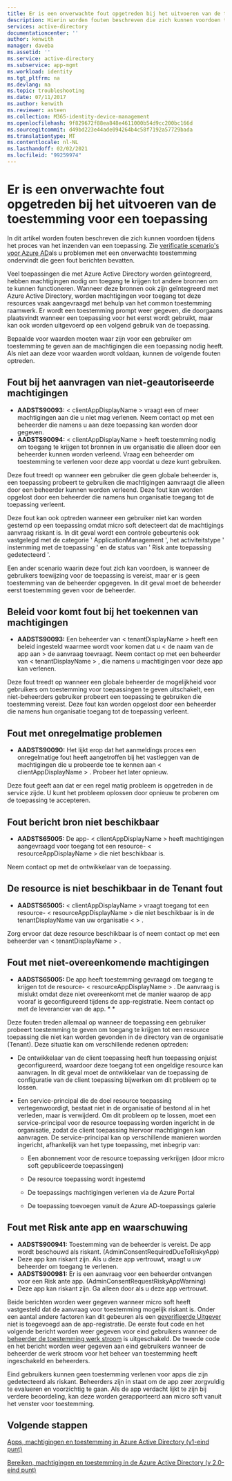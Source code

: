 ```yaml
---
title: Er is een onverwachte fout opgetreden bij het uitvoeren van de toestemming voor een toepassing | Microsoft Docs
description: Hierin worden fouten beschreven die zich kunnen voordoen tijdens het proces van het inzenden van een toepassing en wat u hierover kunt doen
services: active-directory
documentationcenter: ''
author: kenwith
manager: daveba
ms.assetid: ''
ms.service: active-directory
ms.subservice: app-mgmt
ms.workload: identity
ms.tgt_pltfrm: na
ms.devlang: na
ms.topic: troubleshooting
ms.date: 07/11/2017
ms.author: kenwith
ms.reviewer: asteen
ms.collection: M365-identity-device-management
ms.openlocfilehash: 9f829672f88ea848e4611000b54d9cc200bc166d
ms.sourcegitcommit: d49bd223e44ade094264b4c58f7192a57729bada
ms.translationtype: MT
ms.contentlocale: nl-NL
ms.lasthandoff: 02/02/2021
ms.locfileid: "99259974"
---
```

# <a name="unexpected-error-when-performing-consent-to-an-application"></a>Er is een onverwachte fout opgetreden bij het uitvoeren van de toestemming voor een toepassing

In dit artikel worden fouten beschreven die zich kunnen voordoen tijdens het proces van het inzenden van een toepassing. Zie [verificatie scenario's voor Azure AD](../develop/authentication-vs-authorization.md)als u problemen met een onverwachte toestemming ondervindt die geen fout berichten bevatten.

Veel toepassingen die met Azure Active Directory worden geïntegreerd, hebben machtigingen nodig om toegang te krijgen tot andere bronnen om te kunnen functioneren. Wanneer deze bronnen ook zijn geïntegreerd met Azure Active Directory, worden machtigingen voor toegang tot deze resources vaak aangevraagd met behulp van het common toestemming raamwerk. Er wordt een toestemming prompt weer gegeven, die doorgaans plaatsvindt wanneer een toepassing voor het eerst wordt gebruikt, maar kan ook worden uitgevoerd op een volgend gebruik van de toepassing.

Bepaalde voor waarden moeten waar zijn voor een gebruiker om toestemming te geven aan de machtigingen die een toepassing nodig heeft. Als niet aan deze voor waarden wordt voldaan, kunnen de volgende fouten optreden.

## <a name="requesting-not-authorized-permissions-error"></a>Fout bij het aanvragen van niet-geautoriseerde machtigingen
* **AADSTS90093:** &lt; clientAppDisplayName &gt; vraagt een of meer machtigingen aan die u niet mag verlenen. Neem contact op met een beheerder die namens u aan deze toepassing kan worden door gegeven.
* **AADSTS90094:** &lt; clientAppDisplayName &gt; heeft toestemming nodig om toegang te krijgen tot bronnen in uw organisatie die alleen door een beheerder kunnen worden verleend. Vraag een beheerder om toestemming te verlenen voor deze app voordat u deze kunt gebruiken.

Deze fout treedt op wanneer een gebruiker die geen globale beheerder is, een toepassing probeert te gebruiken die machtigingen aanvraagt die alleen door een beheerder kunnen worden verleend. Deze fout kan worden opgelost door een beheerder die namens hun organisatie toegang tot de toepassing verleent.

Deze fout kan ook optreden wanneer een gebruiker niet kan worden gestemd op een toepassing omdat micro soft detecteert dat de machtigings aanvraag riskant is. In dit geval wordt een controle gebeurtenis ook vastgelegd met de categorie ' ApplicationManagement ', het activiteitstype ' instemming met de toepassing ' en de status van ' Risk ante toepassing gedetecteerd '.

Een ander scenario waarin deze fout zich kan voordoen, is wanneer de gebruikers toewijzing voor de toepassing is vereist, maar er is geen toestemming van de beheerder opgegeven. In dit geval moet de beheerder eerst toestemming geven voor de beheerder.   

## <a name="policy-prevents-granting-permissions-error"></a>Beleid voor komt fout bij het toekennen van machtigingen
* **AADSTS90093:** Een beheerder van &lt; tenantDisplayName &gt; heeft een beleid ingesteld waarmee wordt voor komen dat u &lt; de naam van de app aan &gt; de aanvraag toevraagt. Neem contact op met een beheerder van &lt; tenantDisplayName &gt; , die namens u machtigingen voor deze app kan verlenen.

Deze fout treedt op wanneer een globale beheerder de mogelijkheid voor gebruikers om toestemming voor toepassingen te geven uitschakelt, een niet-beheerders gebruiker probeert een toepassing te gebruiken die toestemming vereist. Deze fout kan worden opgelost door een beheerder die namens hun organisatie toegang tot de toepassing verleent.

## <a name="intermittent-problem-error"></a>Fout met onregelmatige problemen
* **AADSTS90090:** Het lijkt erop dat het aanmeldings proces een onregelmatige fout heeft aangetroffen bij het vastleggen van de machtigingen die u probeerde toe te kennen aan &lt; clientAppDisplayName &gt; . Probeer het later opnieuw.

Deze fout geeft aan dat er een regel matig probleem is opgetreden in de service zijde. U kunt het probleem oplossen door opnieuw te proberen om de toepassing te accepteren.

## <a name="resource-not-available-error"></a>Fout bericht bron niet beschikbaar
* **AADSTS65005:** De app- &lt; clientAppDisplayName &gt; heeft machtigingen aangevraagd voor toegang tot een resource- &lt; resourceAppDisplayName &gt; die niet beschikbaar is. 

Neem contact op met de ontwikkelaar van de toepassing.

##  <a name="resource-not-available-in-tenant-error"></a>De resource is niet beschikbaar in de Tenant fout
* **AADSTS65005:** &lt; clientAppDisplayName &gt; vraagt toegang tot een resource- &lt; resourceAppDisplayName &gt; die niet beschikbaar is in de tenantDisplayName van uw organisatie &lt; &gt; . 

Zorg ervoor dat deze resource beschikbaar is of neem contact op met een beheerder van &lt; tenantDisplayName &gt; .

## <a name="permissions-mismatch-error"></a>Fout met niet-overeenkomende machtigingen
* **AADSTS65005:** De app heeft toestemming gevraagd om toegang te krijgen tot de resource- &lt; resourceAppDisplayName &gt; . De aanvraag is mislukt omdat deze niet overeenkomt met de manier waarop de app vooraf is geconfigureerd tijdens de app-registratie. Neem contact op met de leverancier van de app. * *

Deze fouten treden allemaal op wanneer de toepassing een gebruiker probeert toestemming te geven om toegang te krijgen tot een resource toepassing die niet kan worden gevonden in de directory van de organisatie (Tenant). Deze situatie kan om verschillende redenen optreden:

-   De ontwikkelaar van de client toepassing heeft hun toepassing onjuist geconfigureerd, waardoor deze toegang tot een ongeldige resource kan aanvragen. In dit geval moet de ontwikkelaar van de toepassing de configuratie van de client toepassing bijwerken om dit probleem op te lossen.

-   Een service-principal die de doel resource toepassing vertegenwoordigt, bestaat niet in de organisatie of bestond al in het verleden, maar is verwijderd. Om dit probleem op te lossen, moet een service-principal voor de resource toepassing worden ingericht in de organisatie, zodat de client toepassing hiervoor machtigingen kan aanvragen. De service-principal kan op verschillende manieren worden ingericht, afhankelijk van het type toepassing, met inbegrip van:

    -   Een abonnement voor de resource toepassing verkrijgen (door micro soft gepubliceerde toepassingen)

    -   De resource toepassing wordt ingestemd

    -   De toepassings machtigingen verlenen via de Azure Portal

    -   De toepassing toevoegen vanuit de Azure AD-toepassings galerie

## <a name="risky-app-error-and-warning"></a>Fout met Risk ante app en waarschuwing
* **AADSTS900941:** Toestemming van de beheerder is vereist. De app wordt beschouwd als riskant. (AdminConsentRequiredDueToRiskyApp)
* Deze app kan riskant zijn. Als u deze app vertrouwt, vraagt u uw beheerder om toegang te verlenen.
* **AADSTS900981:** Er is een aanvraag voor een beheerder ontvangen voor een Risk ante app. (AdminConsentRequestRiskyAppWarning)
* Deze app kan riskant zijn. Ga alleen door als u deze app vertrouwt.

Beide berichten worden weer gegeven wanneer micro soft heeft vastgesteld dat de aanvraag voor toestemming mogelijk riskant is. Onder een aantal andere factoren kan dit gebeuren als een [geverifieerde Uitgever](../develop/publisher-verification-overview.md) niet is toegevoegd aan de app-registratie. De eerste fout code en het volgende bericht worden weer gegeven voor eind gebruikers wanneer de [beheerder de toestemming werk stroom](configure-admin-consent-workflow.md) is uitgeschakeld. De tweede code en het bericht worden weer gegeven aan eind gebruikers wanneer de beheerder de werk stroom voor het beheer van toestemming heeft ingeschakeld en beheerders. 

Eind gebruikers kunnen geen toestemming verlenen voor apps die zijn gedetecteerd als riskant. Beheerders zijn in staat om de app zeer zorgvuldig te evalueren en voorzichtig te gaan. Als de app verdacht lijkt te zijn bij verdere beoordeling, kan deze worden gerapporteerd aan micro soft vanuit het venster voor toestemming. 

## <a name="next-steps"></a>Volgende stappen 

[Apps, machtigingen en toestemming in Azure Active Directory (v1-eind punt)](../develop/quickstart-register-app.md)<br>

[Bereiken, machtigingen en toestemming in de Azure Active Directory (v 2.0-eind punt)](../develop/v2-permissions-and-consent.md)